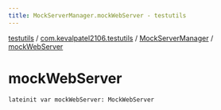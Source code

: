 ```yaml
---
title: MockServerManager.mockWebServer - testutils
---
```


[testutils](../../index.html) / [com.kevalpatel2106.testutils](../index.html) / [MockServerManager](index.html) / [mockWebServer](./mock-web-server.html)

# mockWebServer

`lateinit var mockWebServer: MockWebServer`
